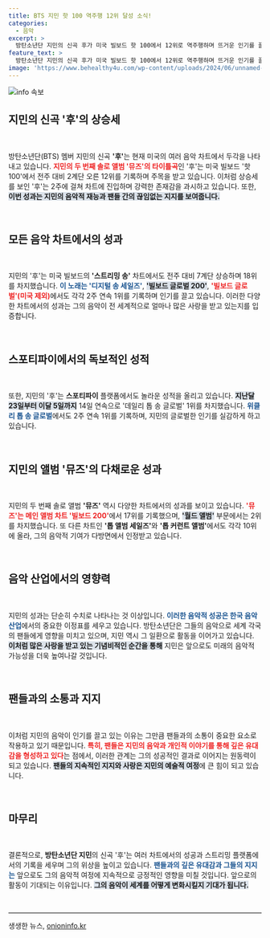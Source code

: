 ```yaml
---
title: BTS 지민 핫 100 역주행 12위 달성 소식!
categories:
  - 음악
excerpt: >
  방탄소년단 지민의 신곡 후가 미국 빌보드 핫 100에서 12위로 역주행하며 뜨거운 인기를 끌고 있다! 또한, 2주 연속 스트리밍 차트 1위를 기록하며 글로벌 음악 시장을 휩쓸고 있다.
feature_text: >
  방탄소년단 지민의 신곡 후가 미국 빌보드 핫 100에서 12위로 역주행하며 뜨거운 인기를 끌고 있다! 또한, 2주 연속 스트리밍 차트 1위를 기록하며 글로벌 음악 시장을 휩쓸고 있다.
image: 'https://www.behealthy4u.com/wp-content/uploads/2024/06/unnamed-file.png'
---
```


<p><img src="https://www.behealthy4u.com/wp-content/uploads/2024/06/unnamed-file.png" alt="info 속보" /></p>

<h2 data-ke-size="size26">지민의 신곡 '후'의 상승세</h2>

<p data-ke-size="size16">&nbsp;</p>

<p>방탄소년단(BTS) 멤버 지민의 신곡 <b>'후'</b>는 현재 미국의 여러 음악 차트에서 두각을 나타내고 있습니다. <b><span style="color: #ee2323;">지민의 두 번째 솔로 앨범 '뮤즈'의 타이틀곡</span></b>인 '후'는 미국 빌보드 '핫 100'에서 전주 대비 2계단 오른 12위를 기록하며 주목을 받고 있습니다. 이처럼 상승세를 보인 '후'는 2주에 걸쳐 차트에 진입하며 강력한 존재감을 과시하고 있습니다. 또한, <b><span style="background-color: #21538527;">이번 성과는 지민의 음악적 재능과 팬들 간의 끊임없는 지지를 보여줍니다.</span></b></p>

<p data-ke-size="size16">&nbsp;</p>

<h2 data-ke-size="size26">모든 음악 차트에서의 성과</h2>

<p data-ke-size="size16">&nbsp;</p>

<p>지민의 '후'는 미국 빌보드의 <b>'스트리밍 송'</b> 차트에서도 전주 대비 7계단 상승하며 18위를 차지했습니다. <b><span style="color: #1a5490;">이 노래는 '디지털 송 세일즈'</span></b>, <b><span style="background-color: #21538527;">'빌보드 글로벌 200'</span></b>, <b><span style="color: #ee2323;">'빌보드 글로벌'(미국 제외)</span></b>에서도 각각 2주 연속 1위를 기록하며 인기를 끌고 있습니다. 이러한 다양한 차트에서의 성과는 그의 음악이 전 세계적으로 얼마나 많은 사랑을 받고 있는지를 입증합니다.</p>

<p data-ke-size="size16">&nbsp;</p>

<h2 data-ke-size="size26">스포티파이에서의 독보적인 성적</h2>

<p data-ke-size="size16">&nbsp;</p>

<p>또한, 지민의 '후'는 <b>스포티파이</b> 플랫폼에서도 놀라운 성적을 올리고 있습니다. <b><span style="background-color: #21538527;">지난달 23일부터 이달 5일까지</span></b> 14일 연속으로 '데일리 톱 송 글로벌' 1위를 차지했습니다. <b><span style="color: #1a5490;">위클리 톱 송 글로벌</span></b>에서도 2주 연속 1위를 기록하며, 지민의 글로벌한 인기를 실감하게 하고 있습니다.</p>

<p data-ke-size="size16">&nbsp;</p>

<h2 data-ke-size="size26">지민의 앨범 '뮤즈'의 다채로운 성과</h2>

<p data-ke-size="size16">&nbsp;</p>

<p>지민의 두 번째 솔로 앨범 <b>'뮤즈'</b> 역시 다양한 차트에서의 성과를 보이고 있습니다. <b><span style="color: #ee2323;">'뮤즈'는 메인 앨범 차트 '빌보드 200'</span></b>에서 17위를 기록했으며, <b><span style="background-color: #21538527;">'월드 앨범'</span></b> 부문에서는 2위를 차지했습니다. 또 다른 차트인 <b>'톱 앨범 세일즈'</b>와 <b>'톱 커런트 앨범'</b>에서도 각각 10위에 올라, 그의 음악적 기여가 다방면에서 인정받고 있습니다.</p>

<p data-ke-size="size16">&nbsp;</p>

<h2 data-ke-size="size26">음악 산업에서의 영향력</h2>

<p data-ke-size="size16">&nbsp;</p>

<p>지민의 성과는 단순히 수치로 나타나는 것 이상입니다. <b><span style="color: #1a5490;">이러한 음악적 성공은 한국 음악 산업</span></b>에서의 중요한 이정표를 세우고 있습니다. 방탄소년단은 그들의 음악으로 세계 각국의 팬들에게 영향을 미치고 있으며, 지민 역시 그 일환으로 활동을 이어가고 있습니다. <b><span style="background-color: #21538527;">이처럼 많은 사랑을 받고 있는 기념비적인 순간을 통해</span></b> 지민은 앞으로도 미래의 음악적 가능성을 더욱 높여나갈 것입니다.</p>

<p data-ke-size="size16">&nbsp;</p>

<h2 data-ke-size="size26">팬들과의 소통과 지지</h2>

<p data-ke-size="size16">&nbsp;</p>

<p>이처럼 지민의 음악이 인기를 끌고 있는 이유는 그만큼 팬들과의 소통이 중요한 요소로 작용하고 있기 때문입니다. <b><span style="color: #ee2323;">특히, 팬들은 지민의 음악과 개인적 이야기를 통해 깊은 유대감을 형성하고 있다</span></b>는 점에서, 이러한 관계는 그의 성공적인 결과로 이어지는 원동력이 되고 있습니다. <b><span style="background-color: #21538527;">팬들의 지속적인 지지와 사랑은 지민의 예술적 여정</span></b>에 큰 힘이 되고 있습니다.</p>

<p data-ke-size="size16">&nbsp;</p>

<h2 data-ke-size="size26">마무리</h2>

<p data-ke-size="size16">&nbsp;</p>

<p>결론적으로, <b>방탄소년단 지민</b>의 신곡 '후'는 여러 차트에서의 성공과 스트리밍 플랫폼에서의 기록을 세우며 그의 위상을 높이고 있습니다. <b><span style="color: #1a5490;">팬들과의 깊은 유대감과 그들의 지지는</span></b> 앞으로도 그의 음악적 여정에 지속적으로 긍정적인 영향을 미칠 것입니다. 앞으로의 활동이 기대되는 이유입니다. <b><span style="background-color: #21538527;">그의 음악이 세계를 어떻게 변화시킬지 기대가 됩니다.</span></b></p>

<p data-ke-size="size16">&nbsp;</p>

<hr style="border-top: 1px solid #cccccc;"/>
생생한 뉴스, <a href="https://onioninfo.kr" rel="dofollow">onioninfo.kr</a>


